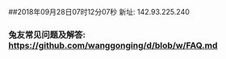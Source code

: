 ##2018年09月28日07时12分07秒 新址: 142.93.225.240
### 兔友常见问题及解答: https://github.com/wanggonging/d/blob/w/FAQ.md

